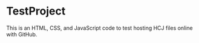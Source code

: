 # TestProject
This is an HTML, CSS, and JavaScript code to test hosting HCJ files online with GitHub.
